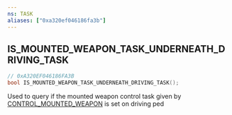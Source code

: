 ```yaml
---
ns: TASK
aliases: ["0xa320ef046186fa3b"]
---
```

## IS_MOUNTED_WEAPON_TASK_UNDERNEATH_DRIVING_TASK

```c
// 0xA320EF046186FA3B
bool IS_MOUNTED_WEAPON_TASK_UNDERNEATH_DRIVING_TASK();
```

Used to query if the mounted weapon control task given by [CONTROL_MOUNTED_WEAPON](#_0xDCFE42068FE0135A) is set on driving ped

